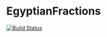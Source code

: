 # EgyptianFractions

[![Build Status](https://travis-ci.org/reallyasi9/EgyptianFractions.jl.svg?branch=master)](https://travis-ci.org/reallyasi9/EgyptianFractions.jl)
